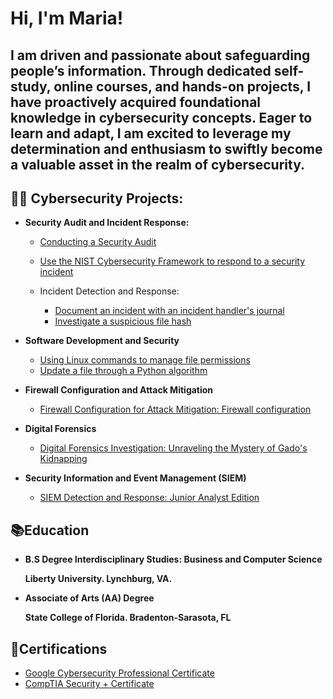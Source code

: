<h1>Hi, I'm Maria! 
<h2>I am driven and passionate about safeguarding people’s information. Through dedicated self-study, online courses, and hands-on projects, I have proactively acquired foundational knowledge in cybersecurity concepts. Eager to learn and adapt, I am excited to leverage my determination and enthusiasm to swiftly become a valuable asset in the realm of cybersecurity.</h2>

 
<h2>👨‍💻 Cybersecurity Projects:</h2>

- <b>Security Audit and Incident Response:</b>
  - [Conducting a Security Audit](https://github.com/mmedinabet/Conduct-a-security-audit/tree/main)
  - [Use the NIST Cybersecurity Framework to respond to a security incident](https://github.com/mmedinabet/Use-the-NIST-Cybersecurity-Framework-to-respond-to-a-security-incident/tree/main)
    
   - Incident Detection and Response:
     
       - [Document an incident with an incident handler's journal](https://github.com/mmedinabet/Document-an-incident-with-an-incident-handler-s-journal/blob/main/README.md)
       - [Investigate a suspicious file hash](https://github.com/mmedinabet/Investigate-a-suspicious-file-hash)
    
- <b> Software Development and Security </b>
  - [Using Linux commands to manage file permissions](https://github.com/mmedinabet/Using-Linux-commands-to-manage-file-permissions)
  - [Update a file through a Python algorithm](https://github.com/mmedinabet/Document-an-incident-with-an-incident-handler-s-journal/tree/main) 

- <b> Firewall Configuration and Attack Mitigation </b>
  - [Firewall Configuration for Attack Mitigation: Firewall configuration](https://github.com/mmedinabet/SOC-practical-Firewall-/blob/main/README.md)
- <b> Digital Forensics </b>
  - [Digital Forensics Investigation: Unraveling the Mystery of Gado's Kidnapping](https://github.com/mmedinabet/SOC-practical-Digital-forensics-/blob/main/README.md)
- <b> Security Information and Event Management (SIEM) </b>
  - [SIEM Detection and Response: Junior Analyst Edition](https://github.com/mmedinabet/SOC-analyst-tier-1/blob/main/README.md)      


<h2>📚Education </h2>

  - <b> B.S Degree Interdisciplinary Studies: Business and Computer Science
    
      Liberty University. Lynchburg, VA. </b>
  
  - <b> Associate of Arts (AA) Degree
    
      State College of Florida. Bradenton-Sarasota, FL </b>

<h2>📄Certifications</h2>

- [Google Cybersecurity Professional Certificate](https://www.coursera.org/account/accomplishments/professional-cert/ZGNSNQ6YYES7)
- [CompTIA Security + Certificate](https://www.credly.com/badges/8c5829b8-2ee6-49a6-9cad-07f83f91ed06/linked_in?t=s95og5)




<!--
**mmedinabet/mmedinabet** is a ✨ _special_ ✨ repository because its `README.md` (this file) appears on your GitHub profile.

